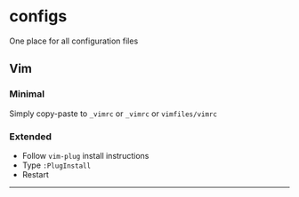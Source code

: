 # configs
One place for all configuration files

## Vim

### Minimal

Simply copy-paste to `_vimrc` or `_vimrc` or `vimfiles/vimrc`

### Extended

- Follow `vim-plug` install instructions
- Type `:PlugInstall`
- Restart

***